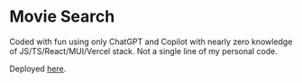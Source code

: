 # Movie Search

Coded with fun using only ChatGPT and Copilot with nearly zero knowledge of JS/TS/React/MUI/Vercel stack. Not a single line of my personal code.

Deployed [here](https://movie-search-app-mocha-pi.vercel.app).
